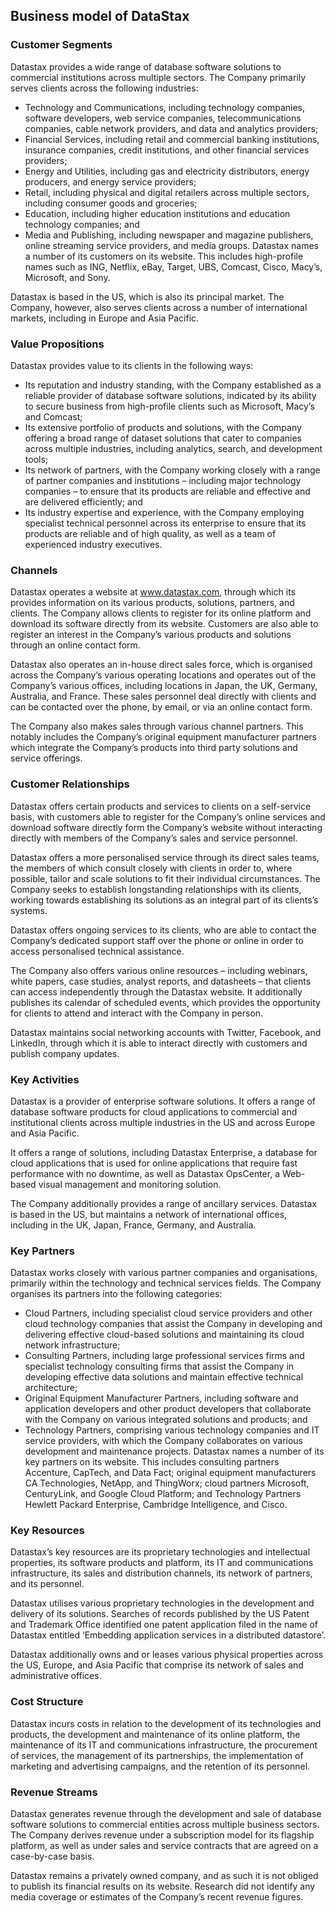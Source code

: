 Business model of DataStax
--------------------------

 ### Customer Segments

 Datastax provides a wide range of database software solutions to commercial institutions across multiple sectors. The Company primarily serves clients across the following industries:

  * Technology and Communications, including technology companies, software developers, web service companies, telecommunications companies, cable network providers, and data and analytics providers;
 * Financial Services, including retail and commercial banking institutions, insurance companies, credit institutions, and other financial services providers;
 * Energy and Utilities, including gas and electricity distributors, energy producers, and energy service providers;
 * Retail, including physical and digital retailers across multiple sectors, including consumer goods and groceries;
 * Education, including higher education institutions and education technology companies; and
 * Media and Publishing, including newspaper and magazine publishers, online streaming service providers, and media groups.
  Datastax names a number of its customers on its website. This includes high-profile names such as ING, Netflix, eBay, Target, UBS, Comcast, Cisco, Macy’s, Microsoft, and Sony.

 Datastax is based in the US, which is also its principal market. The Company, however, also serves clients across a number of international markets, including in Europe and Asia Pacific.

 ### Value Propositions

 Datastax provides value to its clients in the following ways:

  * Its reputation and industry standing, with the Company established as a reliable provider of database software solutions, indicated by its ability to secure business from high-profile clients such as Microsoft, Macy’s and Comcast;
 * Its extensive portfolio of products and solutions, with the Company offering a broad range of dataset solutions that cater to companies across multiple industries, including analytics, search, and development tools;
 * Its network of partners, with the Company working closely with a range of partner companies and institutions – including major technology companies – to ensure that its products are reliable and effective and are delivered efficiently; and
 * Its industry expertise and experience, with the Company employing specialist technical personnel across its enterprise to ensure that its products are reliable and of high quality, as well as a team of experienced industry executives.
  ### Channels

 Datastax operates a website at www.datastax.com, through which its provides information on its various products, solutions, partners, and clients. The Company allows clients to register for its online platform and download its software directly from its website. Customers are also able to register an interest in the Company’s various products and solutions through an online contact form.

 Datastax also operates an in-house direct sales force, which is organised across the Company’s various operating locations and operates out of the Company’s various offices, including locations in Japan, the UK, Germany, Australia, and France. These sales personnel deal directly with clients and can be contacted over the phone, by email, or via an online contact form.

 The Company also makes sales through various channel partners. This notably includes the Company’s original equipment manufacturer partners which integrate the Company’s products into third party solutions and service offerings.

 ### Customer Relationships

 Datastax offers certain products and services to clients on a self-service basis, with customers able to register for the Company’s online services and download software directly form the Company’s website without interacting directly with members of the Company’s sales and service personnel.

 Datastax offers a more personalised service through its direct sales teams, the members of which consult closely with clients in order to, where possible, tailor and scale solutions to fit their individual circumstances. The Company seeks to establish longstanding relationships with its clients, working towards establishing its solutions as an integral part of its clients’s systems.

 Datastax offers ongoing services to its clients, who are able to contact the Company’s dedicated support staff over the phone or online in order to access personalised technical assistance.

 The Company also offers various online resources – including webinars, white papers, case studies, analyst reports, and datasheets – that clients can access independently through the Datastax website. It additionally publishes its calendar of scheduled events, which provides the opportunity for clients to attend and interact with the Company in person.

 Datastax maintains social networking accounts with Twitter, Facebook, and LinkedIn, through which it is able to interact directly with customers and publish company updates.

 ### Key Activities

 Datastax is a provider of enterprise software solutions. It offers a range of database software products for cloud applications to commercial and institutional clients across multiple industries in the US and across Europe and Asia Pacific.

 It offers a range of solutions, including Datastax Enterprise, a database for cloud applications that is used for online applications that require fast performance with no downtime, as well as Datastax OpsCenter, a Web-based visual management and monitoring solution.

 The Company additionally provides a range of ancillary services. Datastax is based in the US, but maintains a network of international offices, including in the UK, Japan, France, Germany, and Australia.

 ### Key Partners

 Datastax works closely with various partner companies and organisations, primarily within the technology and technical services fields. The Company organises its partners into the following categories:

  * Cloud Partners, including specialist cloud service providers and other cloud technology companies that assist the Company in developing and delivering effective cloud-based solutions and maintaining its cloud network infrastructure;
 * Consulting Partners, including large professional services firms and specialist technology consulting firms that assist the Company in developing effective data solutions and maintain effective technical architecture;
 * Original Equipment Manufacturer Partners, including software and application developers and other product developers that collaborate with the Company on various integrated solutions and products; and
 * Technology Partners, comprising various technology companies and IT service providers, with which the Company collaborates on various development and maintenance projects.
  Datastax names a number of its key partners on its website. This includes consulting partners Accenture, CapTech, and Data Fact; original equipment manufacturers CA Technologies, NetApp, and ThingWorx; cloud partners Microsoft, CenturyLink, and Google Cloud Platform; and Technology Partners Hewlett Packard Enterprise, Cambridge Intelligence, and Cisco.

 ### Key Resources

 Datastax’s key resources are its proprietary technologies and intellectual properties, its software products and platform, its IT and communications infrastructure, its sales and distribution channels, its network of partners, and its personnel.

 Datastax utilises various proprietary technologies in the development and delivery of its solutions. Searches of records published by the US Patent and Trademark Office identified one patent application filed in the name of Datastax entitled ‘Embedding application services in a distributed datastore’.

 Datastax additionally owns and or leases various physical properties across the US, Europe, and Asia Pacific that comprise its network of sales and administrative offices.

 ### Cost Structure

 Datastax incurs costs in relation to the development of its technologies and products, the development and maintenance of its online platform, the maintenance of its IT and communications infrastructure, the procurement of services, the management of its partnerships, the implementation of marketing and advertising campaigns, and the retention of its personnel.

 ### Revenue Streams

 Datastax generates revenue through the development and sale of database software solutions to commercial entities across multiple business sectors. The Company derives revenue under a subscription model for its flagship platform, as well as under sales and service contracts that are agreed on a case-by-case basis.

 Datastax remains a privately owned company, and as such it is not obliged to publish its financial results on its website. Research did not identify any media coverage or estimates of the Company’s recent revenue figures.